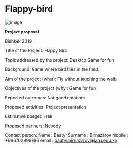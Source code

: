 # Flappy-bird


![image](https://user-images.githubusercontent.com/44166990/56513684-0dd1f580-6555-11e9-8ac0-6466ed3238c2.png)


**Project proposal**



Bishkek 2019


Title of the Project:
Flappy Bird

Topic addressed by the project:
Desktop Game for fun

Background:
Game where bird flies in the field.

Aim of the project (what):
Fly without touching the walls

Objectives of the project (why):
Game for fun

Expected outcomes:
Not good emotions

Proposed activities:
Project presentation

Estimative budget:
Free

Proposed partners:
Nobody


Contact person:
Name      : Baatyr
Surname   : Birnazarov 
mobile    : +996702899986
email     : baatyr.birnazarov@iaau.edu.kg
